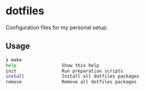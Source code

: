 # dotfiles

Configuration files for my personal setup.

## Usage

```bash
❯ make                 
help                 Show this help
init                 Run preparation scripts
install              Install all dotfiles packages
remove               Remove all dotfiles packages
```
